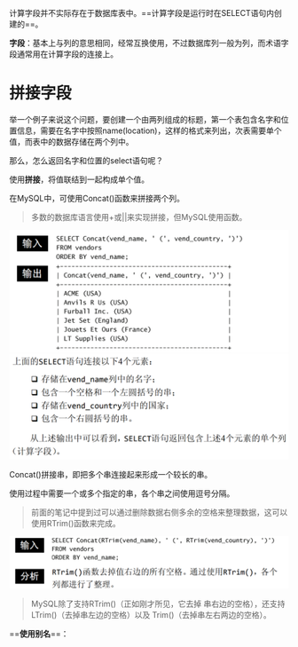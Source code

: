 计算字段并不实际存在于数据库表中。==计算字段是运行时在SELECT语句内创建的==。

**字段**：基本上与列的意思相同，经常互换使用，不过数据库列一般为列，而术语字段通常用在计算字段的连接上。

# 拼接字段

举一个例子来说这个问题，要创建一个由两列组成的标题，第一个表包含名字和位置信息，需要在名字中按照name(location)，这样的格式来列出，次表需要单个值，而表中的数据存储在两个列中。

那么，怎么返回名字和位置的select语句呢？

使用**拼接**，将值联结到一起构成单个值。

在MySQL中，可使用Concat()函数来拼接两个列。

> 多数的数据库语言使用+或||来实现拼接，但MySQL使用函数。

<img src="./assets/image-20230827170950703.png" alt="image-20230827170950703" style="zoom:67%;" />

<img src="./assets/image-20230827171147431.png" alt="image-20230827171147431" style="zoom:67%;" />

Concat()拼接串，即把多个串连接起来形成一个较长的串。

使用过程中需要一个或多个指定的串，各个串之间使用逗号分隔。

>前面的笔记中提到过可以通过删除数据右侧多余的空格来整理数据，这可以使用RTrim()函数来完成。

<img src="./assets/image-20230827171403983.png" alt="image-20230827171403983" style="zoom:67%;" />

>MySQL除了支持RTrim()（正如刚才所见，它去掉 串右边的空格），还支持LTrim()（去掉串左边的空格）以及 Trim()（去掉串左右两边的空格）。

==**使用别名**==：

